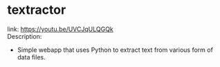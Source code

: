 # textractor
link: https://youtu.be/UVCJqULQGQk  
Description:
- Simple webapp that uses Python to extract text from various form of data files.
